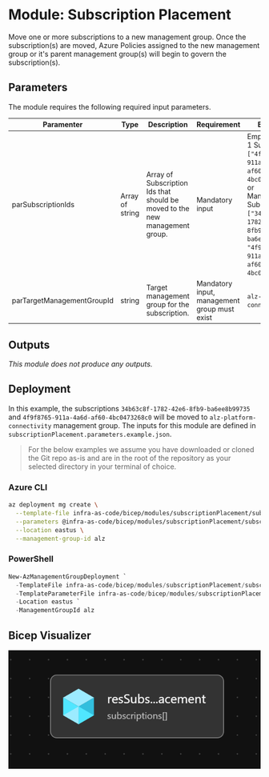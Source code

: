 # Module:  Subscription Placement

Move one or more subscriptions to a new management group.  Once the subscription(s) are moved, Azure Policies assigned to the new management group or it's parent management group(s) will begin to govern the subscription(s).

## Parameters

The module requires the following required input parameters.

 Paramenter | Type | Description | Requirement | Example
----------- | ---- | ----------- | ----------- | -------
parSubscriptionIds | Array of string | Array of Subscription Ids that should be moved to the new management group. | Mandatory input | Empty: `[]` or <br />1 Subscription: `["4f9f8765-911a-4a6d-af60-4bc0473268c0"]` or<br />Many Subscriptions: `["34b63c8f-1782-42e6-8fb9-ba6ee8b99735", "4f9f8765-911a-4a6d-af60-4bc0473268c0"]`
parTargetManagementGroupId | string | Target management group for the subscription. | Mandatory input, management group must exist | `alz-platform-connectivity` |

## Outputs
*This module does not produce any outputs.*

## Deployment

In this example, the subscriptions `34b63c8f-1782-42e6-8fb9-ba6ee8b99735` and `4f9f8765-911a-4a6d-af60-4bc0473268c0` will be moved to `alz-platform-connectivity` management group.  The inputs for this module are defined in `subscriptionPlacement.parameters.example.json`.

> For the below examples we assume you have downloaded or cloned the Git repo as-is and are in the root of the repository as your selected directory in your terminal of choice.

### Azure CLI
```bash
az deployment mg create \
  --template-file infra-as-code/bicep/modules/subscriptionPlacement/subscriptionPlacement.bicep \
  --parameters @infra-as-code/bicep/modules/subscriptionPlacement/subscriptionPlacement.parameters.example.json \
  --location eastus \
  --management-group-id alz
```

### PowerShell

```powershell
New-AzManagementGroupDeployment `
  -TemplateFile infra-as-code/bicep/modules/subscriptionPlacement/subscriptionPlacement.bicep `
  -TemplateParameterFile infra-as-code/bicep/modules/subscriptionPlacement/subscriptionPlacement.parameters.example.json `
  -Location eastus `
  -ManagementGroupId alz
```

## Bicep Visualizer

![Bicep Visualizer](media/bicepVisualizer.png "Bicep Visualizer")

